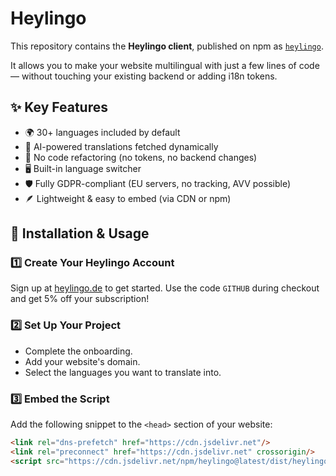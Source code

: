 # Heylingo

This repository contains the **Heylingo client**, published on npm as [`heylingo`](https://www.npmjs.com/package/heylingo).

It allows you to make your website multilingual with just a few lines of code — without touching your existing backend or adding i18n tokens.

## ✨ Key Features

- 🌍 30+ languages included by default
- 🧠 AI-powered translations fetched dynamically
- 🧩 No code refactoring (no tokens, no backend changes)
- 🖥️ Built-in language switcher
- 🛡️ Fully GDPR-compliant (EU servers, no tracking, AVV possible)
- 🪶 Lightweight & easy to embed (via CDN or npm)

## 🚀 Installation & Usage

### 1️⃣ Create Your Heylingo Account
Sign up at [heylingo.de](https://heylingo.de) to get started.
Use the code `GITHUB` during checkout and get 5% off your subscription!

### 2️⃣ Set Up Your Project
- Complete the onboarding.
- Add your website's domain.
- Select the languages you want to translate into.

### 3️⃣ Embed the Script
Add the following snippet to the `<head>` section of your website:
```html
<link rel="dns-prefetch" href="https://cdn.jsdelivr.net"/>
<link rel="preconnect" href="https://cdn.jsdelivr.net" crossorigin/>
<script src="https://cdn.jsdelivr.net/npm/heylingo@latest/dist/heylingo.min.js"></script>
```
